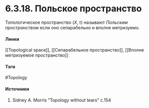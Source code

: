 # 6.3.18. Польское пространство
Топологическое пространство $(X,\tau)$ называют *Польским пространством* если оно сепарабельно и вполне метризуемо.
#### Линки
 [[Topological space]],
 [[Сепарабельное пространство]],
 [[Вполне метризуемое пространство]]
#### Тэги
 #Topology 
#### Источники
1. Sidney A. Morris "Topology without tears" c.154